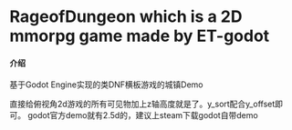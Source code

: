 ﻿# RageofDungeon which is a 2D mmorpg game made by ET-godot

#### 介绍
基于Godot Engine实现的类DNF横板游戏的城镇Demo

直接给俯视角2d游戏的所有可见物加上z轴高度就是了。y_sort配合y_offset即可。
godot官方demo就有2.5d的，建议上steam下载godot自带demo

